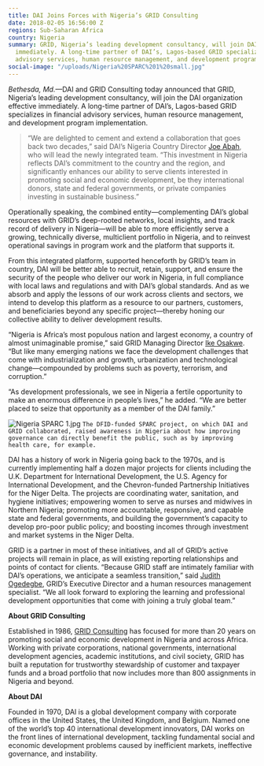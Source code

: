 ```yaml
---
title: DAI Joins Forces with Nigeria’s GRID Consulting
date: 2018-02-05 16:56:00 Z
regions: Sub-Saharan Africa
country: Nigeria
summary: GRID, Nigeria’s leading development consultancy, will join DAI effective
  immediately. A long-time partner of DAI’s, Lagos-based GRID specializes in financial
  advisory services, human resource management, and development program implementation.
social-image: "/uploads/Nigeria%20SPARC%201%20small.jpg"
---
```


*Bethesda, Md.*—DAI and GRID Consulting today announced that GRID, Nigeria’s leading development consultancy, will join the DAI organization effective immediately. A long-time partner of DAI’s, Lagos-based GRID specializes in financial advisory services, human resource management, and development program implementation.

> “We are delighted to cement and extend a collaboration that goes back two decades,” said DAI’s Nigeria Country Director [Joe Abah](https://www.dai.com/who-we-are/our-team/joe-abah), who will lead the newly integrated team. “This investment in Nigeria reflects DAI’s commitment to the country and the region, and significantly enhances our ability to serve clients interested in promoting social and economic development, be they international donors, state and federal governments, or private companies investing in sustainable business.” 

Operationally speaking, the combined entity—complementing DAI’s global resources with GRID’s deep-rooted networks, local insights, and track record of delivery in Nigeria—will be able to more efficiently serve a growing, technically diverse, multiclient portfolio in Nigeria, and to reinvest operational savings in program work and the platform that supports it.

From this integrated platform, supported henceforth by GRID’s team in country, DAI will be better able to recruit, retain, support, and ensure the security of the people who deliver our work in Nigeria, in full compliance with local laws and regulations and with DAI’s global standards. And as we absorb and apply the lessons of our work across clients and sectors, we intend to develop this platform as a resource to our partners, customers, and beneficiaries beyond any specific project—thereby honing our collective ability to deliver development results.

“Nigeria is Africa’s most populous nation and largest economy, a country of almost unimaginable promise,” said GRID Managing Director [Ike Osakwe](http://www.gridconsulting.net/our-team.php). “But like many emerging nations we face the development challenges that come with industrialization and growth, urbanization and technological change—compounded by problems such as poverty, terrorism, and corruption.” 

“As development professionals, we see in Nigeria a fertile opportunity to make an enormous difference in people’s lives,” he added. “We are better placed to seize that opportunity as a member of the DAI family.” 

![Nigeria SPARC 1.jpg](/uploads/Nigeria%20SPARC%201.jpg) `The DFID-funded SPARC project, on which DAI and GRID collaborated, raised awareness in Nigeria about how improving governance can directly benefit the public, such as by improving health care, for example.`

DAI has a history of work in Nigeria going back to the 1970s, and is currently implementing half a dozen major projects for clients including the U.K. Department for International Development, the U.S. Agency for International Development, and the Chevron-funded Partnership Initiatives for the Niger Delta. The projects are coordinating water, sanitation, and hygiene initiatives; empowering women to serve as nurses and midwives in Northern Nigeria; promoting more accountable, responsive, and capable state and federal governments, and building the government’s capacity to develop pro-poor public policy; and boosting incomes through investment and market systems in the Niger Delta.

GRID is a partner in most of these initiatives, and all of GRID’s active projects will remain in place, as will existing reporting relationships and points of contact for clients. “Because GRID staff are intimately familiar with DAI’s operations, we anticipate a seamless transition,” said [Judith Ogedegbe](http://www.gridconsulting.net/our-team.php), GRID’s Executive Director and a human resources management specialist. “We all look forward to exploring the learning and professional development opportunities that come with joining a truly global team.” 

**About GRID Consulting**

Established in 1986, [GRID Consulting](http://www.gridconsulting.net/) has focused for more than 20 years on promoting social and economic development in Nigeria and across Africa. Working with private corporations, national governments, international development agencies, academic institutions, and civil society, GRID has built a reputation for trustworthy stewardship of customer and taxpayer funds and a broad portfolio that now includes more than 800 assignments in Nigeria and beyond.

**About DAI**

Founded in 1970, DAI is a global development company with corporate offices in the United States, the United Kingdom, and Belgium. Named one of the world’s top 40 international development innovators, DAI works on the front lines of international development, tackling fundamental social and economic development problems caused by inefficient markets, ineffective governance, and instability. 